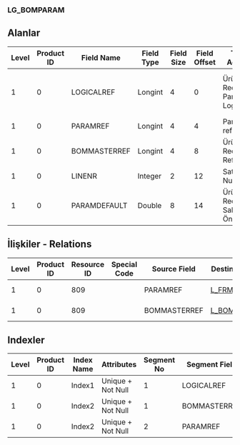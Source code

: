 ### LG_BOMPARAM

## Alanlar

**Level**|**Product ID**|**Field Name**|**Field Type**|**Field Size**|**Field Offset**|**Türkçe Açıklama**|**Expression**
-----|-----|-----|-----|-----|-----|-----|-----
1|0|LOGICALREF|Longint|4|0|Ürün Reçetesi Parametresi Logical Ref.|Bill Of Material Parameter Logical Reference
1|0|PARAMREF|Longint|4|4|Parametre ref.|Parameter Reference
1|0|BOMMASTERREF|Longint|4|8|Ürün Reçetesi Referansı|Bill Of Material Reference
1|0|LINENR|Integer|2|12|Satır Numarası|Line Number
1|0|PARAMDEFAULT|Double|8|14|Ürün Reçetesi Sabiti Öndeğeri|BOM Constants Default

## İlişkiler - Relations

**Level**|**Product ID**|**Resource ID**|**Special Code**|**Source Field**|**Destination Table**|**Destination Field**|**Relation Type**|**Extra Condition**
-----|-----|-----|-----|-----|-----|-----|-----|-----
1|0|809||PARAMREF|[L_FRMPRDPARAM](../LG_FRMPRDPARAM "L_FRMPRDPARAM")|LOGICALREF|one-to-one|
1|0|809||BOMMASTERREF|[L_BOMASTER](../LG_BOMASTER "L_BOMASTER")|LOGICALREF|one-to-one|

## Indexler

**Level**|**Product ID**|**Index Name**|**Attributes**|**Segment No**|**Segment Field**|**Sense**
-----|-----|-----|-----|-----|-----|-----
1|0|Index1|Unique + Not Null|1|LOGICALREF|Ascending
1|0|Index2|Unique + Not Null|1|BOMMASTERREF|Ascending
1|0|Index2|Unique + Not Null|2|PARAMREF|Ascending
